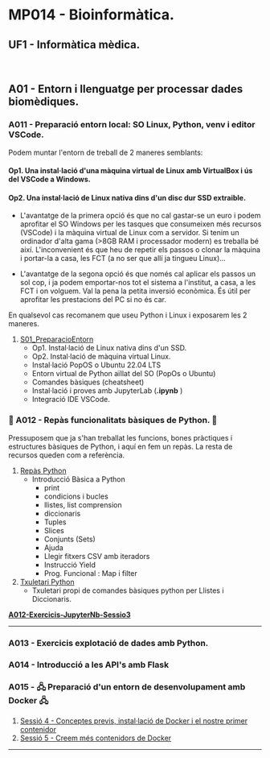 # MP014 - Bioinformàtica.
## UF1 - Informàtica mèdica.
<br/>

## A01 - Entorn i llenguatge per processar dades biomèdiques.

### A011 - Preparació entorn local: SO Linux, Python, venv i editor VSCode.

Podem muntar l'entorn de treball de 2 maneres semblants:
#### Op1. Una instal·lació d'una màquina virtual de Linux amb VirtualBox i ús del VSCode a Windows.
#### Op2. Una instal·lació de Linux nativa dins d'un disc dur SSD extraible. 

- L'avantatge de la primera opció és que no cal gastar-se un euro i podem aprofitar el SO Windows per les 
tasques que consumeixen més recursos (VSCode) i la màquina virtual de Linux com a servidor. Si tenim un ordinador d'alta gama (>8GB RAM i processador modern) es treballa bé així. L'inconvenient és que heu de repetir els passos o clonar la màquina i portar-la a casa, les FCT (a no ser que allí ja tingueu Linux)...

- L'avantatge de la segona opció és que només cal aplicar els passos un sol cop, i ja podem
emportar-nos tot el sistema a l'institut, a casa, a les FCT i on volguem. Val la pena la petita
inversió econòmica. És útil per aprofitar les prestacions del PC si no és car.

En qualsevol cas recomanem que useu Python i Linux i exposarem les 2 maneres.

1. [S01_PreparacioEntorn](./S01_PreparacioEntorn "Sessió 1 i 2")
	- Op1. Instal·lació de Linux nativa dins d'un SSD.
	- Op2. Instal·lació de màquina virtual Linux.
	- Instal·lació PopOS o Ubuntu 22.04 LTS
	- Entorn virtual de Python aïllat del SO (PopOs o Ubuntu)
	- Comandes bàsiques (cheatsheet)
	- Instal·lació i proves amb JupyterLab (**.ipynb** )
	- Integració IDE VSCode.

### 🐍 A012 - Repàs funcionalitats bàsiques de Python. 🐍

Pressuposem que ja s'han treballat les funcions, bones pràctiques i estructures bàsiques de Python, i aquí en fem un repàs.
La resta de recursos queden com a referència. 

1. [Repàs Python](./A012_RepasPythonPart1 "Repàs Python, part 1")
	- Introducció Bàsica a Python 
		- print
		- condicions i bucles
		- llistes, list comprension
		- diccionaris
		- Tuples
		- Slices
		- Conjunts (Sets)
		- Ajuda
		- Llegir fitxers CSV amb iteradors
		- Instrucció Yield
		- Prog. Funcional : Map i filter
3. [Txuletari Python](./A012_Cheatsheet "Txuletari Python")
	- Txuletari propi de comandes bàsiques python per Llistes i Diccionaris.

**[A012-Exercicis-JupyterNb-Sessio3](./A012_ExercicisBasicsPython/readme.md "A012-Exercicis-JupyterNb-Sessio3")**

<hr/>

### A013 - Exercicis explotació de dades amb Python.


### A014 - Introducció a les API's amb Flask


### A015 - 🖧 Preparació d'un entorn de desenvolupament amb Docker 🖧


1. [Sessió 4 - Conceptes previs, instal·lació de Docker i el nostre primer contenidor](./UF2_Sessions1+2_Docker)
2. [Sessió 5 - Creem més contenidors de Docker](./UF2_Sessions2+3_Docker)


<hr/>
